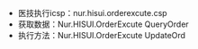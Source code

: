 - 医技执行icsp：nur.hisui.orderexcute.csp
- 获取数据：Nur.HISUI.OrderExcute  QueryOrder
- 执行方法：Nur.HISUI.OrderExcute  UpdateOrd